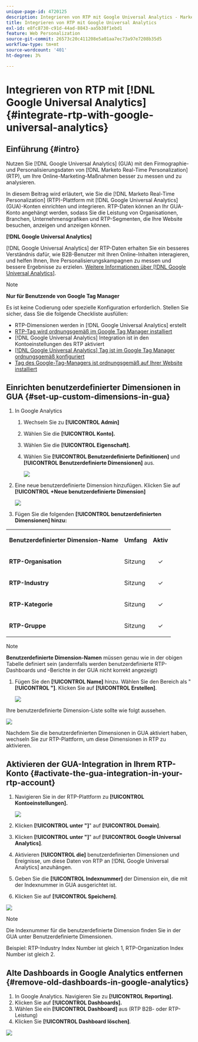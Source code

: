 ```yaml
---
unique-page-id: 4720125
description: Integrieren von RTP mit Google Universal Analytics - Marketo-Dokumente - Produktdokumentation
title: Integrieren von RTP mit Google Universal Analytics
exl-id: e8fc8730-c91d-44ad-8843-aa5b38f1ebd1
feature: Web Personalization
source-git-commit: 26573c20c411208e5a01aa7ec73a97e7208b35d5
workflow-type: tm+mt
source-wordcount: '401'
ht-degree: 3%

---
```


# Integrieren von RTP mit [!DNL Google Universal Analytics] {#integrate-rtp-with-google-universal-analytics}

## Einführung {#intro}

Nutzen Sie [!DNL Google Universal Analytics] (GUA) mit den Firmographie- und Personalisierungsdaten von [!DNL Marketo Real-Time Personalization] (RTP), um Ihre Online-Marketing-Maßnahmen besser zu messen und zu analysieren.

In diesem Beitrag wird erläutert, wie Sie die [!DNL Marketo Real-Time Personalization] (RTP)-Plattform mit [!DNL Google Universal Analytics] (GUA)-Konten einrichten und integrieren. RTP-Daten können an Ihr GUA-Konto angehängt werden, sodass Sie die Leistung von Organisationen, Branchen, Unternehmensgrafiken und RTP-Segmenten, die Ihre Website besuchen, anzeigen und anzeigen können.

**[!DNL Google Universal Analytics]**

[!DNL Google Universal Analytics] der RTP-Daten erhalten Sie ein besseres Verständnis dafür, wie B2B-Benutzer mit Ihren Online-Inhalten interagieren, und helfen Ihnen, Ihre Personalisierungskampagnen zu messen und bessere Ergebnisse zu erzielen. [Weitere Informationen über [!DNL Google Universal Analytics]](https://support.google.com/analytics/answer/2790010/?hl=en&authuser=1).

>[!NOTE]
>
>**Nur für Benutzende von Google Tag Manager**
>
>Es ist keine Codierung oder spezielle Konfiguration erforderlich. Stellen Sie sicher, dass Sie die folgende Checkliste ausfüllen:
>
>* RTP-Dimensionen werden in [!DNL Google Universal Analytics] erstellt
>* [RTP-Tag wird ordnungsgemäß im Google Tag Manager installiert](https://docs.marketo.com/display/public/DOCS/Implementing+RTP+using+Google+Tag+Manager)
>* [!DNL Google Universal Analytics] Integration ist in den Kontoeinstellungen des RTP aktiviert
>* [[!DNL Google Universal Analytics] Tag ist im Google Tag Manager ordnungsgemäß konfiguriert](https://support.google.com/tagmanager/answer/6107124?hl=en)
>* [Tag des Google-Tag-Managers ist ordnungsgemäß auf Ihrer Website installiert](https://developers.google.com/tag-manager/quickstart)

## Einrichten benutzerdefinierter Dimensionen in GUA {#set-up-custom-dimensions-in-gua}

1. In Google Analytics

   1. Wechseln Sie zu **[!UICONTROL Admin]**
   1. Wählen Sie die **[!UICONTROL Konto].**
   1. Wählen Sie die **[!UICONTROL Eigenschaft].**
   1. Wählen Sie **[!UICONTROL Benutzerdefinierte Definitionen]** und **[!UICONTROL Benutzerdefinierte Dimensionen]** aus.

      ![](assets/image2014-11-29-11-3a2-3a32.png)

1. Eine neue benutzerdefinierte Dimension hinzufügen. Klicken Sie auf **[!UICONTROL +Neue benutzerdefinierte Dimension]**

   ![](assets/image2014-11-29-11-3a8-3a16.png)

1. Fügen Sie die folgenden **[!UICONTROL benutzerdefinierten Dimensionen] hinzu:**

<table>
 <tbody>
  <tr>
   <td><p><strong>Benutzerdefinierter Dimension-Name</strong></p></td>
   <td><p><strong>Umfang</strong></p></td>
   <td><p><strong>Aktiv</strong></p></td>
  </tr>
  <tr>
   <td><p><strong>RTP-Organisation</strong></p></td>
   <td><p>Sitzung</p></td>
   <td><p align="center">✓</p></td>
  </tr>
  <tr>
   <td><p><strong>RTP-Industry</strong></p></td>
   <td><p>Sitzung</p></td>
   <td><p align="center">✓</p></td>
  </tr>
  <tr>
   <td><p><strong>RTP-Kategorie</strong></p></td>
   <td><p>Sitzung</p></td>
   <td><p align="center">✓</p></td>
  </tr>
  <tr>
   <td><p><strong>RTP-Gruppe</strong></p></td>
   <td><p>Sitzung</p></td>
   <td><p align="center">✓</p></td>
  </tr>
 </tbody>
</table>

>[!NOTE]
>
>**Benutzerdefinierte Dimension-Namen** müssen genau wie in der obigen Tabelle definiert sein (andernfalls werden benutzerdefinierte RTP-Dashboards und -Berichte in der GUA nicht korrekt angezeigt)

1. Fügen Sie den **[!UICONTROL Name]** hinzu. Wählen Sie den Bereich als &quot;**[!UICONTROL &quot;]**. Klicken Sie auf **[!UICONTROL Erstellen]**.

   ![](assets/image2014-11-29-11-3a12-3a51.png)

Ihre benutzerdefinierte Dimension-Liste sollte wie folgt aussehen.

![](assets/image2014-11-29-11-36-50-version-2.png)

Nachdem Sie die benutzerdefinierten Dimensionen in GUA aktiviert haben, wechseln Sie zur RTP-Plattform, um diese Dimensionen in RTP zu aktivieren.

## Aktivieren der GUA-Integration in Ihrem RTP-Konto {#activate-the-gua-integration-in-your-rtp-account}

1. Navigieren Sie in der RTP-Plattform zu **[!UICONTROL Kontoeinstellungen].**

   ![](assets/image2014-11-29-11-3a27-3a7.png)

1. Klicken **[!UICONTROL unter &quot;]**&quot; auf **[!UICONTROL Domain]**.
1. Klicken **[!UICONTROL unter &quot;]**&quot; auf **[!UICONTROL Google Universal Analytics]**.
1. Aktivieren **[!UICONTROL die]** benutzerdefinierten Dimensionen und Ereignisse, um diese Daten von RTP an [!DNL Google Universal Analytics] anzuhängen.
1. Geben Sie die **[!UICONTROL Indexnummer]** der Dimension ein, die mit der Indexnummer in GUA ausgerichtet ist.
1. Klicken Sie auf **[!UICONTROL Speichern]**.

![](assets/image2014-11-29-11-31-23-version-2.png)

>[!NOTE]
>
>Die Indexnummer für die benutzerdefinierte Dimension finden Sie in der GUA unter Benutzerdefinierte Dimensionen.
>
>Beispiel: RTP-Industry Index Number ist gleich 1, RTP-Organization Index Number ist gleich 2.

## Alte Dashboards in Google Analytics entfernen {#remove-old-dashboards-in-google-analytics}

1. In Google Analytics. Navigieren Sie zu **[!UICONTROL Reporting].**
1. Klicken Sie auf **[!UICONTROL Dashboards].**
1. Wählen Sie ein **[!UICONTROL Dashboard]** aus (RTP B2B- oder RTP-Leistung)
1. Klicken Sie **[!UICONTROL Dashboard löschen]**.

![](assets/image2014-11-29-11-3a42-3a55.png)
